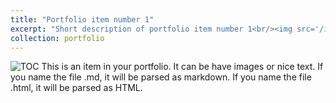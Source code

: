 ```yaml
---
title: "Portfolio item number 1"
excerpt: "Short description of portfolio item number 1<br/><img src='/images/500x300.png'>"
collection: portfolio
---
```

![TOC]( /images/publications/2025_05_Newton.jpg )
This is an item in your portfolio. It can be have images or nice text. If you name the file .md, it will be parsed as markdown. If you name the file .html, it will be parsed as HTML. 
